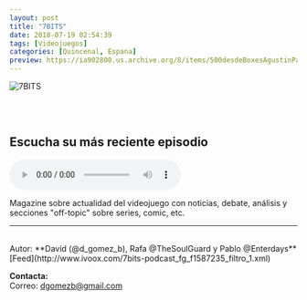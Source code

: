 ```yaml
---
layout: post
title: "7BITS"
date: 2018-07-19 02:54:39
tags: [Videojuegos]
categories: [Quincenal, Espana]
preview: https://ia902800.us.archive.org/8/items/500desdeBoxesAgustinPalmeiro/300-sietebit.jpg
---
```


![7BITS](https://ia902800.us.archive.org/8/items/500desdeBoxesAgustinPalmeiro/500-sietebit.jpg)

<br/>
<br/>

## Escucha su más reciente episodio

<!--reproductor-feed=http://www.ivoox.com/7bits-podcast_fg_f1587235_filtro_1.xml-->
<!--reproductor-start-->
<audio id="audio" preload="auto" controls="" src="http://www.ivoox.com/sietebits-podcast-hablamos-esports-javier_mf_29866430_feed_1.mp3"></audio>
<!--reproductor-end-->

Magazine sobre actualidad del videojuego con noticias, debate, análisis y secciones "off-topic" sobre series, comic, etc.

_ _ _

<br>
Autor: **David (@d_gomez_b), Rafa @TheSoulGuard y Pablo @Enterdays**  
[Feed](http://www.ivoox.com/7bits-podcast_fg_f1587235_filtro_1.xml)  


**Contacta:**  
Correo: [dgomezb@gmail.com](mailto:dgomezb@gmail.com)  
